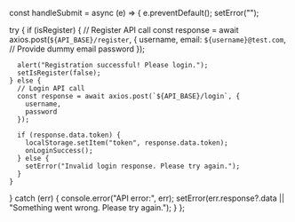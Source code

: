const handleSubmit = async (e) => {
  e.preventDefault();
  setError("");

  try {
    if (isRegister) {
      // Register API call
      const response = await axios.post(`${API_BASE}/register`, {
        username,
        email: `${username}@test.com`, // Provide dummy email
        password
      });

      alert("Registration successful! Please login.");
      setIsRegister(false);
    } else {
      // Login API call
      const response = await axios.post(`${API_BASE}/login`, {
        username,
        password
      });

      if (response.data.token) {
        localStorage.setItem("token", response.data.token);
        onLoginSuccess();
      } else {
        setError("Invalid login response. Please try again.");
      }
    }
  } catch (err) {
    console.error("API error:", err);
    setError(err.response?.data || "Something went wrong. Please try again.");
  }
};